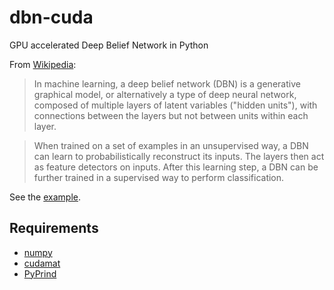 dbn-cuda
========

GPU accelerated Deep Belief Network in Python

From [Wikipedia](http://en.wikipedia.org/wiki/Deep_belief_network):

> In machine learning, a deep belief network (DBN) is a generative graphical model, or alternatively a
> type of deep neural network, composed of multiple layers of latent variables ("hidden units"), with
> connections between the layers but not between units within each layer.

> When trained on a set of examples in an unsupervised way, a DBN can
> learn to probabilistically reconstruct its inputs. The layers then act as feature detectors on inputs.
> After this learning step, a DBN can be further trained in a supervised way to perform classification.

See the [example](example.ipynb).

Requirements
------------

 * [numpy](http://www.numpy.org)
 * [cudamat](https://github.com/cudamat/cudamat)
 * [PyPrind](https://pypi.python.org/pypi/PyPrind)
